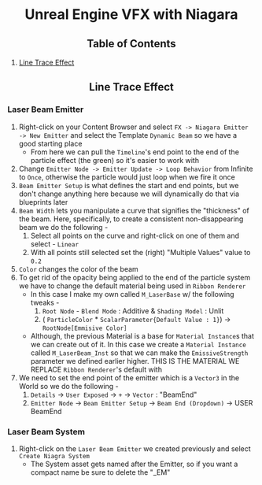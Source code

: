 <h1 style="text-align: center;"> Unreal Engine VFX with Niagara </h1>

<h2 align="center">Table of Contents</h2>

1. [Line Trace Effect]()

<h2 align="center"> Line Trace Effect</h2>

### Laser Beam Emitter
1. Right-click on your Content Browser and select `FX -> Niagara Emitter -> New Emitter` and select the Template `Dynamic Beam` so we have a good starting place
    * From here we can pull the `Timeline`'s end point to the end of the particle effect (the green) so it's easier to work with
2. Change `Emitter Node -> Emitter Update -> Loop Behavior` from Infinite to `Once`, otherwise the particle would just loop when we fire it once
3. `Beam Emitter Setup` is what defines the start and end points, but we don't change anything here because we will dynamically do that via blueprints later
4. `Beam Width` lets you manipulate a curve that signifies the "thickness" of the beam. Here, specifically, to create a consistent non-disappearing beam we do the following -
    1. Select all points on the curve and right-click on one of them and select - `Linear`
    2. With all points still selected set the (right) "Multiple Values" value to `0.2`
5. `Color` changes the color of the beam
6. To get rid of the opacity being applied to the end of the particle system we have to change the default material being used in `Ribbon Renderer`
    * In this case I make my own called `M_LaserBase` w/ the following tweaks -
        1. `Root Node` - `Blend Mode` : Additive & `Shading Model` : Unlit
        2. ( `ParticleColor` * `ScalarParameter{Default Value : 1}`) &rarr; `RootNode[Emmisive Color]`
    * Although, the previous Material is a base for `Material Instance`s that we can create out of it. In this case we create a `Material Instance` called `M_LaserBeam_Inst` so that we can make the `EmissiveStrength` parameter we defined earlier higher. THIS IS THE MATERIAL WE REPLACE `Ribbon Renderer`'s default with
7. We need to set the end point of the emitter which is a `Vector3` in the World so we do the following -
    1. `Details` &rarr; `User Exposed` &rarr; `+` &rarr; `Vector` : "BeamEnd" 
    2. `Emitter Node` &rarr; `Beam Emitter Setup` &rarr; `Beam End (Dropdown)` &rarr; USER BeamEnd

### Laser Beam System
1. Right-click on the `Laser Beam Emitter` we created previously and select `Create Niagra System`
    * The System asset gets named after the Emitter, so if you want a compact name be sure to delete the "_EM"